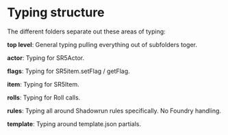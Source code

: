 # Typing structure
The different folders separate out these areas of typing:

**top level**: General typing pulling everything out of subfolders toger.

**actor**: Typing for SR5Actor.

**flags**: Typing for SR5item.setFlag / getFlag.

**item**: Typing for SR5Item.

**rolls**: Typing for Roll calls.

**rules**: Typing all around Shadowrun rules specifically. No Foundry handling.

**template**: Typing around template.json partials.
